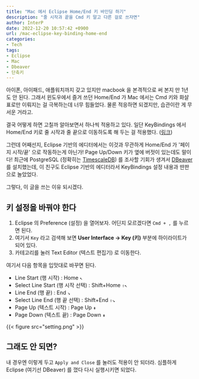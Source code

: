 ```yaml
---
title: "Mac 에서 Eclipse Home/End 키 바인딩 하기"
description: "줄 시작과 끝을 Cmd 키 말고 다른 걸로 쓰자면"
author: InterP
date: 2022-12-20 10:57:42 +0900
url: /mac-eclipse-key-binding-home-end
categories:
- Tech
tags:
- Eclipse
- Mac
- Dbeaver
- 단축키
---
```


아이폰, 아이패드, 애플워치까지 갖고 있지만 macbook 을 본격적으로 써 본지 만 1년도 안 된다. 그래서 윈도우에서 즐겨 쓰던 Home/End 가 Mac 에서는 Cmd 키와 화살표로만 이뤄지는 걸 극복하는데 너무 힘들었다. 물론 적응하면 되겠지만, 습관이란 게 무서운 거라고. 

결국 어떻게 하면 고칠까 알아보면서 하나씩 적용하고 있다. 일단 KeyBindings 에서 Home/End 키로 줄 시작과 줄 끝으로 이동하도록 해 두는 걸 적용했다. ([링크](https://apple.stackexchange.com/questions/16135/remap-home-and-end-to-beginning-and-end-of-line))

그런데 어째선지, Eclipse 기반의 에디터에서는 이것과 무관하게 Home/End 가 '페이지 시작/끝' 으로 작동하는게 아닌가! Page Up/Down 키가 옆에 버젓이 있는데도 말이다! 최근에 PostgreSQL (정확히는 [TimescaleDB](https://docs.timescale.com/)) 를 조사할 기회가 생겨서 [DBeaver](https://dbeaver.io/) 를 설치했는데, 이 친구도 Eclipse 기반의 에디터라서 KeyBindings 설정 내용과 딴판으로 놀았었다. 

그렇다, 이 글을 쓰는 이유 되시겠다.

## 키 설정을 바꿔야 한다
1. Eclipse 의 Preference (설정) 을 열어보자. 어딘지 모르겠다면 `Cmd + ,` 를 누르면 된다. 
2. 여기서 `Key` 라고 검색해 보면 **User Interface -> Key (키)** 부분에 하이라이트가 되어 있다.
3. 카테고리를 눌러 Text Editor (텍스트 편집기) 로 이동한다. 

여기서 다음 항목을 입맛대로 바꾸면 된다.
* Line Start (행 시작) : Home `↖`
* Select Line Start (행 시작 선택) : Shift+Home `⇧↖`
* Line End (행 끝) : End `↘`
* Select Line End (행 끝 선택) : Shift+End `⇧↘`
* Page Up (텍스트 시작) : Page Up `⇞`
* Page Down (텍스트 끝) : Page Down `⇟`

{{< figure src="setting.png" >}}

## 그래도 안 되면?
내 경우엔 이렇게 두고 `Apply and Close` 를 눌러도 적용이 안 되더라. 심플하게 Eclipse (여기선 DBeaver) 를 껐다 다시 실행시키면 되었다.